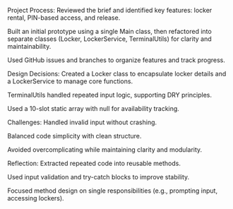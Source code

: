 Project Process: 
Reviewed the brief and identified key features: locker rental, PIN-based access, and release.

Built an initial prototype using a single Main class, then refactored into separate classes (Locker, LockerService, TerminalUtils) for clarity and maintainability.

Used GitHub issues and branches to organize features and track progress.

Design Decisions: 
Created a Locker class to encapsulate locker details and a LockerService to manage core functions.

TerminalUtils handled repeated input logic, supporting DRY principles.

Used a 10-slot static array with null for availability tracking.

Challenges: 
Handled invalid input without crashing.

Balanced code simplicity with clean structure.

Avoided overcomplicating while maintaining clarity and modularity.

Reflection:
Extracted repeated code into reusable methods.

Used input validation and try-catch blocks to improve stability.

Focused method design on single responsibilities (e.g., prompting input, accessing lockers).

